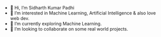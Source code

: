 - 👋 Hi, I’m Sidharth Kumar Padhi
- 👀 I’m interested in Machine Learning, Artificial Intelligence & also love web dev.
- 🌱 I’m currently exploring Machine Learning.
- 💞️ I’m looking to collaborate on some real world projects.


<!---
Sidharthpadhi/Sidharthpadhi is a ✨ special ✨ repository because its `README.md` (this file) appears on your GitHub profile.
You can click the Preview link to take a look at your changes.
--->
